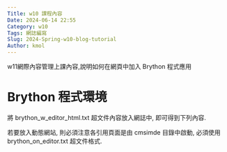 ```yaml
---
Title: w10 課程內容
Date: 2024-06-14 22:55
Category: w10
Tags: 網誌編寫
Slug: 2024-Spring-w10-blog-tutorial
Author: kmol
---
```


w11網際內容管理上課內容,說明如何在網頁中加入 Brython 程式應用

<!-- PELICAN_END_SUMMARY -->

# Brython 程式環境
將 brython_w_editor_html.txt 超文件內容放入網誌中, 即可得到下列內容.

若要放入動態網站, 則必須注意各引用頁面是由 cmsimde 目錄中啟動, 必須使用 brython_on_editor.txt 超文件格式.